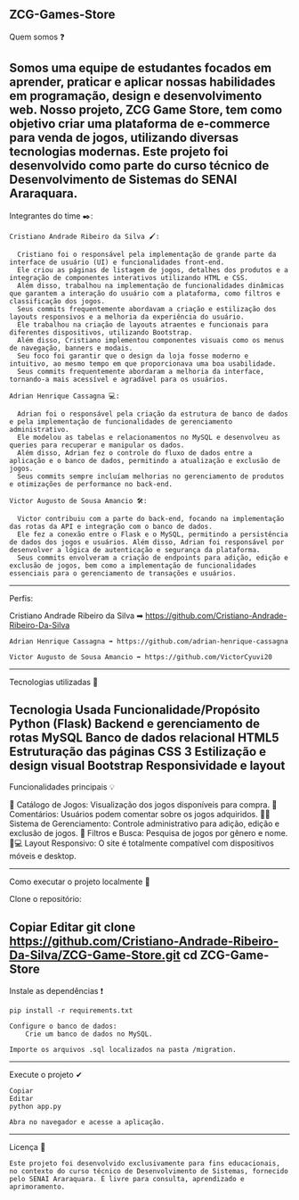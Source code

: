 ZCG-Games-Store
----------------------------------------------------------------------------------------------------------------------------------------------------------------------------------------------

Quem somos ❓️

Somos uma equipe de estudantes focados em aprender, praticar e aplicar nossas habilidades em programação, design e desenvolvimento web.
Nosso projeto, ZCG Game Store, tem como objetivo criar uma plataforma de e-commerce para venda de jogos, utilizando diversas tecnologias modernas.
Este projeto foi desenvolvido como parte do curso técnico de Desenvolvimento de Sistemas do SENAI Araraquara.
----------------------------------------------------------------------------------------------------------------------------------------------------------------------------------------------

Integrantes do time ✒️:

	Cristiano Andrade Ribeiro da Silva 🖌️:
	
	  Cristiano foi o responsável pela implementação de grande parte da interface de usuário (UI) e funcionalidades front-end.
	  Ele criou as páginas de listagem de jogos, detalhes dos produtos e a integração de componentes interativos utilizando HTML e CSS.
	  Além disso, trabalhou na implementação de funcionalidades dinâmicas que garantem a interação do usuário com a plataforma, como filtros e classificação dos jogos.
	  Seus commits frequentemente abordavam a criação e estilização dos layouts responsivos e a melhoria da experiência do usuário.
	  Ele trabalhou na criação de layouts atraentes e funcionais para diferentes dispositivos, utilizando Bootstrap.
	  Além disso, Cristiano implementou componentes visuais como os menus de navegação, banners e modais.
	  Seu foco foi garantir que o design da loja fosse moderno e intuitivo, ao mesmo tempo em que proporcionava uma boa usabilidade.
	  Seus commits frequentemente abordaram a melhoria da interface, tornando-a mais acessível e agradável para os usuários.
	  
	Adrian Henrique Cassagna 💻:
	
	  Adrian foi o responsável pela criação da estrutura de banco de dados e pela implementação de funcionalidades de gerenciamento administrativo.
	  Ele modelou as tabelas e relacionamentos no MySQL e desenvolveu as queries para recuperar e manipular os dados.
	  Além disso, Adrian fez o controle do fluxo de dados entre a aplicação e o banco de dados, permitindo a atualização e exclusão de jogos.
	  Seus commits sempre incluíam melhorias no gerenciamento de produtos e otimizações de performance no back-end.
	  
	Victor Augusto de Sousa Amancio 🛠️:
	
	  Victor contribuiu com a parte do back-end, focando na implementação das rotas da API e integração com o banco de dados.
	  Ele fez a conexão entre o Flask e o MySQL, permitindo a persistência de dados dos jogos e usuários. Além disso, Adrian foi responsável por desenvolver a lógica de autenticação e segurança da plataforma.
	  Seus commits envolveram a criação de endpoints para adição, edição e exclusão de jogos, bem como a implementação de funcionalidades essenciais para o gerenciamento de transações e usuários.
----------------------------------------------------------------------------------------------------------------------------------------------------------------------------------------------

Perfis:

  Cristiano Andrade Ribeiro da Silva ➡ https://github.com/Cristiano-Andrade-Ribeiro-Da-Silva
	
	Adrian Henrique Cassagna ➡ https://github.com/adrian-henrique-cassagna
 
	Victor Augusto de Sousa Amancio ➡ https://github.com/VictorCyuvi20
----------------------------------------------------------------------------------------------------------------------------------------------------------------------------------------------

Tecnologias utilizadas 📌

Tecnologia Usada	Funcionalidade/Propósito
Python (Flask)	Backend e gerenciamento de rotas
MySQL	Banco de dados relacional
HTML5	Estruturação das páginas
CSS 3	Estilização e design visual
Bootstrap	Responsividade e layout
----------------------------------------------------------------------------------------------------------------------------------------------------------------------------------------------

Funcionalidades principais 💡

🛒 Catálogo de Jogos: Visualização dos jogos disponíveis para compra.
💬 Comentários: Usuários podem comentar sobre os jogos adquiridos.
🧑‍💻 Sistema de Gerenciamento: Controle administrativo para adição, edição e exclusão de jogos.
🔎 Filtros e Busca: Pesquisa de jogos por gênero e nome.
📱💻 Layout Responsivo: O site é totalmente compatível com dispositivos móveis e desktop.

----------------------------------------------------------------------------------------------------------------------------------------------------------------------------------------------

Como executar o projeto localmente 📍

Clone o repositório:

Copiar
Editar
git clone https://github.com/Cristiano-Andrade-Ribeiro-Da-Silva/ZCG-Game-Store.git
cd ZCG-Game-Store
----------------------------------------------------------------------------------------------------------------------------------------------------------------------------------------------

Instale as dependências ❗

	pip install -r requirements.txt
	
	Configure o banco de dados:
		Crie um banco de dados no MySQL.
	
	Importe os arquivos .sql localizados na pasta /migration.
----------------------------------------------------------------------------------------------------------------------------------------------------------------------------------------------

Execute o projeto ✔

	Copiar
	Editar
	python app.py
	
	Abra no navegador e acesse a aplicação.
----------------------------------------------------------------------------------------------------------------------------------------------------------------------------------------------

Licença 📃

	Este projeto foi desenvolvido exclusivamente para fins educacionais, no contexto do curso técnico de Desenvolvimento de Sistemas, fornecido pelo SENAI Araraquara. É livre para consulta, aprendizado e aprimoramento.
